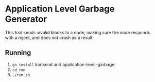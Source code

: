 # Application Level Garbage Generator
This tool sends invalid blocks to a node, making sure the node responds with a reject, and does not crash as a result.

## Running
 1. `go install` karlsend and application-level-garbage.
 2. `cd run`
 3. `./run.sh`



